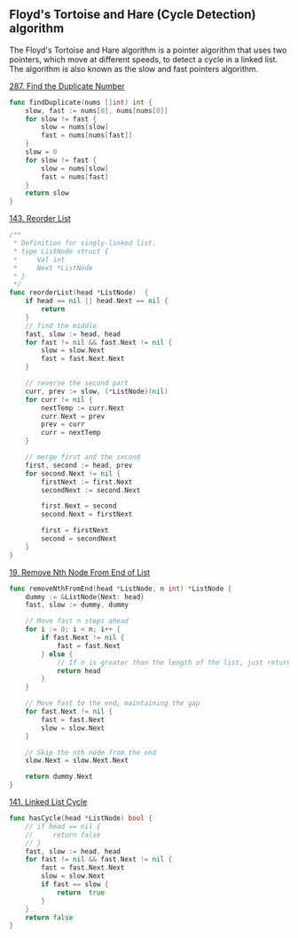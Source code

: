 ## Floyd's Tortoise and Hare (Cycle Detection) algorithm

The Floyd's Tortoise and Hare algorithm is a pointer algorithm that uses two pointers, which move at different speeds, to detect a cycle in a linked list. The algorithm is also known as the slow and fast pointers algorithm.

[287. Find the Duplicate Number](https://leetcode.com/problems/find-the-duplicate-number/)

```go
func findDuplicate(nums []int) int {
    slow, fast := nums[0], nums[nums[0]]
    for slow != fast {
        slow = nums[slow]
        fast = nums[nums[fast]]
    }
    slow = 0
    for slow != fast {
        slow = nums[slow]
        fast = nums[fast]
    }
    return slow
}
```

[143. Reorder List](https://leetcode.com/problems/reorder-list/description/)

```go
/**
 * Definition for singly-linked list.
 * type ListNode struct {
 *     Val int
 *     Next *ListNode
 * }
 */
func reorderList(head *ListNode)  {
    if head == nil || head.Next == nil {
        return
    }
    // find the middle
    fast, slow := head, head
    for fast != nil && fast.Next != nil {
        slow = slow.Next
        fast = fast.Next.Next
    }

    // reverse the second part
    curr, prev := slow, (*ListNode)(nil)
    for curr != nil {
        nextTemp := curr.Next
        curr.Next = prev
        prev = curr
        curr = nextTemp
    }

    // merge first and the second
    first, second := head, prev
    for second.Next != nil {
        firstNext := first.Next
        secondNext := second.Next

        first.Next = second
        second.Next = firstNext

        first = firstNext
        second = secondNext
    }
}

```


[19. Remove Nth Node From End of List](https://leetcode.com/problems/remove-nth-node-from-end-of-list/description/)

```go
func removeNthFromEnd(head *ListNode, n int) *ListNode {
    dummy := &ListNode{Next: head}
    fast, slow := dummy, dummy

    // Move fast n steps ahead
    for i := 0; i < n; i++ {
        if fast.Next != nil {
            fast = fast.Next
        } else {
            // If n is greater than the length of the list, just return the original list
            return head
        }
    }

    // Move fast to the end, maintaining the gap
    for fast.Next != nil {
        fast = fast.Next
        slow = slow.Next
    }

    // Skip the nth node from the end
    slow.Next = slow.Next.Next

    return dummy.Next
}
```

[141. Linked List Cycle](https://leetcode.com/problems/linked-list-cycle/)

```go
func hasCycle(head *ListNode) bool {
    // if head == nil {
    //     return false
    // }
    fast, slow := head, head
    for fast != nil && fast.Next != nil {
        fast = fast.Next.Next
        slow = slow.Next
        if fast == slow {
            return  true
        }
    }
    return false
}
```

